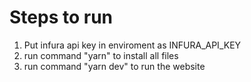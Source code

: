# Steps to run
1. Put infura api key in enviroment as INFURA_API_KEY
2. run command "yarn" to install all files
3. run command "yarn dev" to run the website
